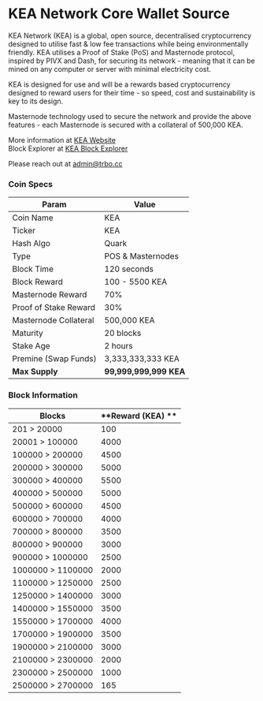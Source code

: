 KEA Network Core Wallet Source
=================================================

KEA Network (KEA) is a global, open source, decentralised cryptocurrency designed to utilise fast & low fee transactions while being environmentally friendly.  KEA utilises a Proof of Stake (PoS) and Masternode protocol, inspired by PIVX and Dash, for securing its network - meaning that it can be mined on any computer or server with minimal electricity cost.

KEA is designed for use and will be a rewards based cryptocurrency designed to reward users for their time - so speed, cost and sustainability is key to its design.

Masternode technology used to secure the network and provide the above features - each Masternode is secured with a collateral of 500,000 KEA.

More information at [KEA Website](https://keacoin.org) <br>
Block Explorer at [KEA Block Explorer](https://www.coinexplorer.net/KEA)

Please reach out at admin@trbo.cc

### Coin Specs
| **Param**             | **Value**             |
|-----------------------|-----------------------|
| Coin Name             | KEA               |
| Ticker                | KEA                  |
| Hash Algo             | Quark                 |
| Type                  | POS & Masternodes     |
| Block Time            | 120 seconds           |
| Block Reward          | 100 - 5500 KEA       |
| Masternode Reward     | 70%                   |
| Proof of Stake Reward | 30%                   |
| Masternode Collateral | 500,000 KEA        |
| Maturity              | 20 blocks             |
| Stake Age             | 2 hours               |
| Premine (Swap Funds)  | 3,333,333,333 KEA        |
| **Max Supply**        |**99,999,999,999 KEA**|

### Block Information
| **Blocks**            | **Reward (KEA) **           |
|-----------------------|-----------------------|
| 201 > 20000           | 100                   |
| 20001 > 100000        | 4000                  |
| 100000 > 200000       | 4500                  |
| 200000 > 300000       | 5000                  |
| 300000 > 400000       | 5500                  |
| 400000 > 500000       | 5000                  |
| 500000 > 600000       | 4500                  |
| 600000 > 700000       | 4000                  |
| 700000 > 800000       | 3500                  |
| 800000 > 900000       | 3000                  |
| 900000 > 1000000      | 2500                  |
| 1000000 > 1100000     | 2000                  |
| 1100000 > 1250000     | 2500                  |
| 1250000 > 1400000     | 3000                  |
| 1400000 > 1550000     | 3500                  |
| 1550000 > 1700000     | 4000                  |
| 1700000 > 1900000     | 3500                  |
| 1900000 > 2100000     | 3000                  |
| 2100000 > 2300000     | 2000                  |
| 2300000 > 2500000     | 1000                  |
| 2500000 > 2700000     | 165                   |
